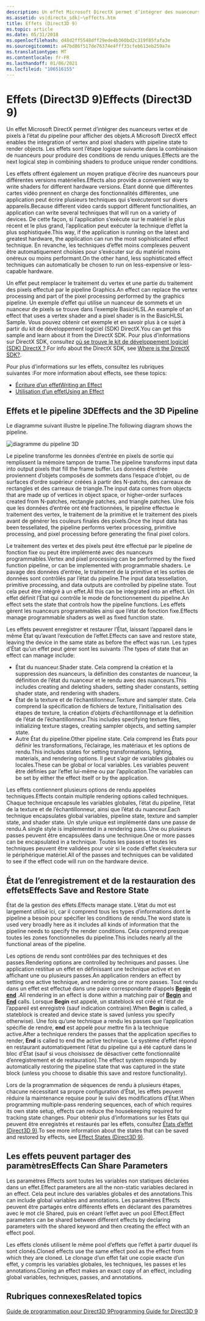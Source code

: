```yaml
---
description: Un effet Microsoft DirectX permet d’intégrer des nuanceurs vertex et de pixels à l’état du pipeline pour afficher des objets. Les effets sont l’étape logique suivante dans la combinaison de nuanceurs pour produire des conditions de rendu uniques.
ms.assetid: vs|directx_sdk|~\effects.htm
title: Effets (Direct3D 9)
ms.topic: article
ms.date: 05/31/2018
ms.openlocfilehash: d48d2ff5548dff29ede4b360bd2c319f85fafa3e
ms.sourcegitcommit: a47bd86f517de76374e4fff33cfeb613eb259a7e
ms.translationtype: MT
ms.contentlocale: fr-FR
ms.lasthandoff: 01/06/2021
ms.locfileid: "106516155"
---
```

# <a name="effects-direct3d-9"></a><span data-ttu-id="f4f88-104">Effets (Direct3D 9)</span><span class="sxs-lookup"><span data-stu-id="f4f88-104">Effects (Direct3D 9)</span></span>

<span data-ttu-id="f4f88-105">Un effet Microsoft DirectX permet d’intégrer des nuanceurs vertex et de pixels à l’état du pipeline pour afficher des objets.</span><span class="sxs-lookup"><span data-stu-id="f4f88-105">A Microsoft DirectX effect enables the integration of vertex and pixel shaders with pipeline state to render objects.</span></span> <span data-ttu-id="f4f88-106">Les effets sont l’étape logique suivante dans la combinaison de nuanceurs pour produire des conditions de rendu uniques.</span><span class="sxs-lookup"><span data-stu-id="f4f88-106">Effects are the next logical step in combining shaders to produce unique render conditions.</span></span>

<span data-ttu-id="f4f88-107">Les effets offrent également un moyen pratique d’écrire des nuanceurs pour différentes versions matérielles.</span><span class="sxs-lookup"><span data-stu-id="f4f88-107">Effects also provide a convenient way to write shaders for different hardware versions.</span></span> <span data-ttu-id="f4f88-108">Étant donné que différentes cartes vidéo prennent en charge des fonctionnalités différentes, une application peut écrire plusieurs techniques qui s’exécuteront sur divers appareils.</span><span class="sxs-lookup"><span data-stu-id="f4f88-108">Because different video cards support different functionalities, an application can write several techniques that will run on a variety of devices.</span></span> <span data-ttu-id="f4f88-109">De cette façon, si l’application s’exécute sur le matériel le plus récent et le plus grand, l’application peut exécuter la technique d’effet la plus sophistiquée.</span><span class="sxs-lookup"><span data-stu-id="f4f88-109">This way, if the application is running on the latest and greatest hardware, the application can run the most sophisticated effect technique.</span></span> <span data-ttu-id="f4f88-110">En revanche, les techniques d’effet moins complexes peuvent être automatiquement choisies pour s’exécuter sur du matériel moins onéreux ou moins performant.</span><span class="sxs-lookup"><span data-stu-id="f4f88-110">On the other hand, less sophisticated effect techniques can automatically be chosen to run on less-expensive or less-capable hardware.</span></span>

<span data-ttu-id="f4f88-111">Un effet peut remplacer le traitement du vertex et une partie du traitement des pixels effectué par le pipeline Graphics.</span><span class="sxs-lookup"><span data-stu-id="f4f88-111">An effect can replace the vertex processing and part of the pixel processing performed by the graphics pipeline.</span></span> <span data-ttu-id="f4f88-112">Un exemple d’effet qui utilise un nuanceur de sommets et un nuanceur de pixels se trouve dans l’exemple BasicHLSL.</span><span class="sxs-lookup"><span data-stu-id="f4f88-112">An example of an effect that uses a vertex shader and a pixel shader is in the BasicHLSL Sample.</span></span> <span data-ttu-id="f4f88-113">Vous pouvez obtenir cet exemple et en savoir plus à ce sujet à partir du kit de développement logiciel (SDK) DirectX.</span><span class="sxs-lookup"><span data-stu-id="f4f88-113">You can get this sample and learn about it from the DirectX SDK.</span></span> <span data-ttu-id="f4f88-114">Pour plus d’informations sur DirectX SDK, consultez [où se trouve le kit de développement logiciel (SDK) DirectX ?](../directx-sdk--august-2009-.md).</span><span class="sxs-lookup"><span data-stu-id="f4f88-114">For info about the DirectX SDK, see [Where is the DirectX SDK?](../directx-sdk--august-2009-.md).</span></span>

<span data-ttu-id="f4f88-115">Pour plus d’informations sur les effets, consultez les rubriques suivantes :</span><span class="sxs-lookup"><span data-stu-id="f4f88-115">For more information about effects, see these topics:</span></span>

-   [<span data-ttu-id="f4f88-116">Écriture d’un effet</span><span class="sxs-lookup"><span data-stu-id="f4f88-116">Writing an Effect</span></span>](writing-an-effect.md)
-   [<span data-ttu-id="f4f88-117">Utilisation d’un effet</span><span class="sxs-lookup"><span data-stu-id="f4f88-117">Using an Effect</span></span>](using-an-effect.md)

## <a name="effects-and-the-3d-pipeline"></a><span data-ttu-id="f4f88-118">Effets et le pipeline 3D</span><span class="sxs-lookup"><span data-stu-id="f4f88-118">Effects and the 3D Pipeline</span></span>

<span data-ttu-id="f4f88-119">Le diagramme suivant illustre le pipeline.</span><span class="sxs-lookup"><span data-stu-id="f4f88-119">The following diagram shows the pipeline.</span></span>

![diagramme du pipeline 3D](images/effects-block-diagram.png)

<span data-ttu-id="f4f88-121">Le pipeline transforme les données d’entrée en pixels de sortie qui remplissent la mémoire tampon de trame.</span><span class="sxs-lookup"><span data-stu-id="f4f88-121">The pipeline transforms input data into output pixels that fill the frame buffer.</span></span> <span data-ttu-id="f4f88-122">Les données d’entrée proviennent d’objets composés de sommets dans l’espace d’objet, ou de surfaces d’ordre supérieur créées à partir des N-patchs, des carreaux de rectangles et des carreaux de triangle.</span><span class="sxs-lookup"><span data-stu-id="f4f88-122">The input data comes from objects that are made up of vertices in object space, or higher-order surfaces created from N-patches, rectangle patches, and triangle patches.</span></span> <span data-ttu-id="f4f88-123">Une fois que les données d’entrée ont été fractionnées, le pipeline effectue le traitement des vertex, le traitement de la primitive et le traitement des pixels avant de générer les couleurs finales des pixels.</span><span class="sxs-lookup"><span data-stu-id="f4f88-123">Once the input data has been tessellated, the pipeline performs vertex processing, primitive processing, and pixel processing before generating the final pixel colors.</span></span>

<span data-ttu-id="f4f88-124">Le traitement des vertex et des pixels peut être effectué par le pipeline de fonction fixe ou peut être implémenté avec des nuanceurs programmables.</span><span class="sxs-lookup"><span data-stu-id="f4f88-124">Vertex and pixel processing can be performed by the fixed function pipeline, or can be implemented with programmable shaders.</span></span> <span data-ttu-id="f4f88-125">Le pavage des données d’entrée, le traitement de la primitive et les sorties de données sont contrôlés par l’état du pipeline.</span><span class="sxs-lookup"><span data-stu-id="f4f88-125">The input data tessellation, primitive processing, and data outputs are controlled by pipeline state.</span></span> <span data-ttu-id="f4f88-126">Tout cela peut être intégré à un effet.</span><span class="sxs-lookup"><span data-stu-id="f4f88-126">All this can be integrated into an effect.</span></span> <span data-ttu-id="f4f88-127">Un effet définit l’État qui contrôle le mode de fonctionnement du pipeline.</span><span class="sxs-lookup"><span data-stu-id="f4f88-127">An effect sets the state that controls how the pipeline functions.</span></span> <span data-ttu-id="f4f88-128">Les effets gèrent les nuanceurs programmables ainsi que l’état de fonction fixe.</span><span class="sxs-lookup"><span data-stu-id="f4f88-128">Effects manage programmable shaders as well as fixed function state.</span></span>

<span data-ttu-id="f4f88-129">Les effets peuvent enregistrer et restaurer l’État, laissant l’appareil dans le même État qu’avant l’exécution de l’effet.</span><span class="sxs-lookup"><span data-stu-id="f4f88-129">Effects can save and restore state, leaving the device in the same state as before the effect was run.</span></span> <span data-ttu-id="f4f88-130">Les types d’État qu’un effet peut gérer sont les suivants :</span><span class="sxs-lookup"><span data-stu-id="f4f88-130">The types of state that an effect can manage include:</span></span>

-   <span data-ttu-id="f4f88-131">État du nuanceur.</span><span class="sxs-lookup"><span data-stu-id="f4f88-131">Shader state.</span></span> <span data-ttu-id="f4f88-132">Cela comprend la création et la suppression des nuanceurs, la définition des constantes de nuanceur, la définition de l’état du nuanceur et le rendu avec des nuanceurs.</span><span class="sxs-lookup"><span data-stu-id="f4f88-132">This includes creating and deleting shaders, setting shader constants, setting shader state, and rendering with shaders.</span></span>
-   <span data-ttu-id="f4f88-133">État de la texture et de l’échantillonneur.</span><span class="sxs-lookup"><span data-stu-id="f4f88-133">Texture and sampler state.</span></span> <span data-ttu-id="f4f88-134">Cela comprend la spécification de fichiers de texture, l’initialisation des étapes de texture, la création d’objets d’échantillonnage et la définition de l’état de l’échantillonneur.</span><span class="sxs-lookup"><span data-stu-id="f4f88-134">This includes specifying texture files, initializing texture stages, creating sampler objects, and setting sampler state.</span></span>
-   <span data-ttu-id="f4f88-135">Autre État du pipeline.</span><span class="sxs-lookup"><span data-stu-id="f4f88-135">Other pipeline state.</span></span> <span data-ttu-id="f4f88-136">Cela comprend les États pour définir les transformations, l’éclairage, les matériaux et les options de rendu.</span><span class="sxs-lookup"><span data-stu-id="f4f88-136">This includes states for setting transformations, lighting, materials, and rendering options.</span></span> <span data-ttu-id="f4f88-137">Il peut s’agir de variables globales ou locales.</span><span class="sxs-lookup"><span data-stu-id="f4f88-137">These can be global or local variables.</span></span> <span data-ttu-id="f4f88-138">Les variables peuvent être définies par l’effet lui-même ou par l’application.</span><span class="sxs-lookup"><span data-stu-id="f4f88-138">The variables can be set by either the effect itself or by the application.</span></span>

<span data-ttu-id="f4f88-139">Les effets contiennent plusieurs options de rendu appelées techniques.</span><span class="sxs-lookup"><span data-stu-id="f4f88-139">Effects contain multiple rendering options called techniques.</span></span> <span data-ttu-id="f4f88-140">Chaque technique encapsule les variables globales, l’état du pipeline, l’état de la texture et de l’échantillonneur, ainsi que l’état du nuanceur.</span><span class="sxs-lookup"><span data-stu-id="f4f88-140">Each technique encapsulates global variables, pipeline state, texture and sampler state, and shader state.</span></span> <span data-ttu-id="f4f88-141">Un style unique est implémenté dans une passe de rendu.</span><span class="sxs-lookup"><span data-stu-id="f4f88-141">A single style is implemented in a rendering pass.</span></span> <span data-ttu-id="f4f88-142">Une ou plusieurs passes peuvent être encapsulées dans une technique.</span><span class="sxs-lookup"><span data-stu-id="f4f88-142">One or more passes can be encapsulated in a technique.</span></span> <span data-ttu-id="f4f88-143">Toutes les passes et toutes les techniques peuvent être validées pour voir si le code d’effet s’exécutera sur le périphérique matériel.</span><span class="sxs-lookup"><span data-stu-id="f4f88-143">All of the passes and techniques can be validated to see if the effect code will run on the hardware device.</span></span>

## <a name="effects-save-and-restore-state"></a><span data-ttu-id="f4f88-144">État de l’enregistrement et de la restauration des effets</span><span class="sxs-lookup"><span data-stu-id="f4f88-144">Effects Save and Restore State</span></span>

<span data-ttu-id="f4f88-145">État de la gestion des effets.</span><span class="sxs-lookup"><span data-stu-id="f4f88-145">Effects manage state.</span></span> <span data-ttu-id="f4f88-146">L’état du mot est largement utilisé ici, car il comprend tous les types d’informations dont le pipeline a besoin pour spécifier les conditions de rendu.</span><span class="sxs-lookup"><span data-stu-id="f4f88-146">The word state is used very broadly here as it includes all kinds of information that the pipeline needs to specify the render conditions.</span></span> <span data-ttu-id="f4f88-147">Cela comprend presque toutes les zones fonctionnelles du pipeline.</span><span class="sxs-lookup"><span data-stu-id="f4f88-147">This includes nearly all the functional areas of the pipeline.</span></span>

<span data-ttu-id="f4f88-148">Les options de rendu sont contrôlées par des techniques et des passes.</span><span class="sxs-lookup"><span data-stu-id="f4f88-148">Rendering options are controlled by techniques and passes.</span></span> <span data-ttu-id="f4f88-149">Une application restitue un effet en définissant une technique active et en affichant une ou plusieurs passes.</span><span class="sxs-lookup"><span data-stu-id="f4f88-149">An application renders an effect by setting one active technique, and rendering one or more passes.</span></span> <span data-ttu-id="f4f88-150">Tout rendu dans un effet est effectué dans une paire correspondante d’appels [**Begin**](id3dxeffect--begin.md) et [**end**](id3dxeffect--end.md) .</span><span class="sxs-lookup"><span data-stu-id="f4f88-150">All rendering in an effect is done within a matching pair of [**Begin**](id3dxeffect--begin.md) and [**End**](id3dxeffect--end.md) calls.</span></span> <span data-ttu-id="f4f88-151">Lorsque **Begin** est appelé, un stateblock est créé et l’état de l’appareil est enregistré (sauf indication contraire).</span><span class="sxs-lookup"><span data-stu-id="f4f88-151">When **Begin** is called, a stateblock is created and device state is saved (unless you specify otherwise).</span></span> <span data-ttu-id="f4f88-152">Une fois qu’une technique a rendu les passes que l’application spécifie de rendre, **end** est appelé pour mettre fin à la technique active.</span><span class="sxs-lookup"><span data-stu-id="f4f88-152">After a technique renders the passes that the application specifies to render, **End** is called to end the active technique.</span></span> <span data-ttu-id="f4f88-153">Le système d’effet répond en restaurant automatiquement l’état du pipeline qui a été capturé dans le bloc d’État (sauf si vous choisissez de désactiver cette fonctionnalité d’enregistrement et de restauration).</span><span class="sxs-lookup"><span data-stu-id="f4f88-153">The effect system responds by automatically restoring the pipeline state that was captured in the state block (unless you choose to disable this save and restore functionality).</span></span>

<span data-ttu-id="f4f88-154">Lors de la programmation de séquences de rendu à plusieurs étapes, chacune nécessitant sa propre configuration d’État, les effets peuvent réduire la maintenance requise pour le suivi des modifications d’État.</span><span class="sxs-lookup"><span data-stu-id="f4f88-154">When programming multiple-pass rendering sequences, each of which requires its own state setup, effects can reduce the housekeeping required for tracking state changes.</span></span> <span data-ttu-id="f4f88-155">Pour obtenir plus d’informations sur les États qui peuvent être enregistrés et restaurés par les effets, consultez [États d’effet (Direct3D 9)](effect-states.md).</span><span class="sxs-lookup"><span data-stu-id="f4f88-155">To see more information about the states that can be saved and restored by effects, see [Effect States (Direct3D 9)](effect-states.md).</span></span>

## <a name="effects-can-share-parameters"></a><span data-ttu-id="f4f88-156">Les effets peuvent partager des paramètres</span><span class="sxs-lookup"><span data-stu-id="f4f88-156">Effects Can Share Parameters</span></span>

<span data-ttu-id="f4f88-157">Les paramètres Effects sont toutes les variables non statiques déclarées dans un effet.</span><span class="sxs-lookup"><span data-stu-id="f4f88-157">Effect parameters are all the non-static variables declared in an effect.</span></span> <span data-ttu-id="f4f88-158">Cela peut inclure des variables globales et des annotations.</span><span class="sxs-lookup"><span data-stu-id="f4f88-158">This can include global variables and annotations.</span></span> <span data-ttu-id="f4f88-159">Les paramètres Effects peuvent être partagés entre différents effets en déclarant des paramètres avec le mot clé Shared, puis en créant l’effet avec un pool Effect.</span><span class="sxs-lookup"><span data-stu-id="f4f88-159">Effect parameters can be shared between different effects by declaring parameters with the shared keyword and then creating the effect with an effect pool.</span></span>

<span data-ttu-id="f4f88-160">Les effets clonés utilisent le même pool d’effets que l’effet à partir duquel ils sont clonés.</span><span class="sxs-lookup"><span data-stu-id="f4f88-160">Cloned effects use the same effect pool as the effect from which they are cloned.</span></span> <span data-ttu-id="f4f88-161">Le clonage d’un effet fait une copie exacte d’un effet, y compris les variables globales, les techniques, les passes et les annotations.</span><span class="sxs-lookup"><span data-stu-id="f4f88-161">Cloning an effect makes an exact copy of an effect, including global variables, techniques, passes, and annotations.</span></span>

## <a name="related-topics"></a><span data-ttu-id="f4f88-162">Rubriques connexes</span><span class="sxs-lookup"><span data-stu-id="f4f88-162">Related topics</span></span>

<dl> <dt>

[<span data-ttu-id="f4f88-163">Guide de programmation pour Direct3D 9</span><span class="sxs-lookup"><span data-stu-id="f4f88-163">Programming Guide for Direct3D 9</span></span>](dx9-graphics-programming-guide.md)
</dt> </dl>

 

 
